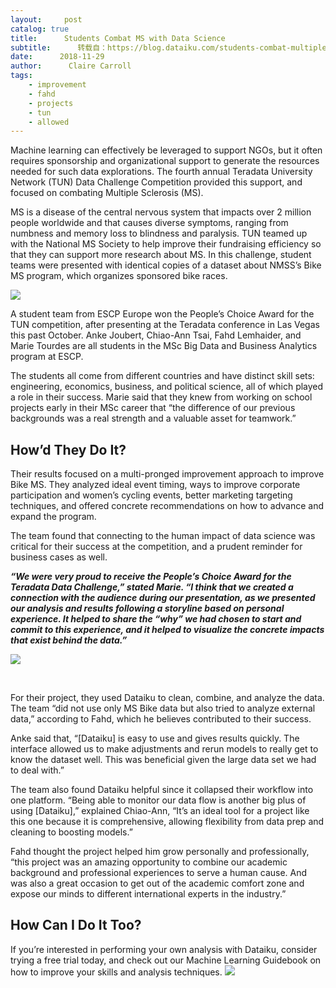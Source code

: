 ```yaml
---
layout:     post
catalog: true
title:      Students Combat MS with Data Science
subtitle:      转载自：https://blog.dataiku.com/students-combat-multiple-sclerosis-with-data-science
date:      2018-11-29
author:      Claire Carroll
tags:
    - improvement
    - fahd
    - projects
    - tun
    - allowed
---
```


Machine learning can effectively be leveraged to support NGOs, but it often requires sponsorship and organizational support to generate the resources needed for such data explorations. The fourth annual Teradata University Network (TUN) Data Challenge Competition provided this support, and focused on combating Multiple Sclerosis (MS). 

MS is a disease of the central nervous system that impacts over 2 million people worldwide and that causes diverse symptoms, ranging from numbness and memory loss to blindness and paralysis. TUN teamed up with the National MS Society to help improve their fundraising efficiency so that they can support more research about MS. In this challenge, student teams were presented with identical copies of a dataset about NMSS’s Bike MS program, which organizes sponsored bike races.

![](https://blog.dataiku.com/hs-fs/hubfs/Screen%20Shot%202018-11-28%20at%206.02.21%20PM.png?t=1543518651784&width=2130&name=Screen%20Shot%202018-11-28%20at%206.02.21%20PM.png)


A student team from ESCP Europe won the People’s Choice Award for the TUN competition, after presenting at the Teradata conference in Las Vegas this past October. Anke Joubert, Chiao-Ann Tsai, Fahd Lemhaider, and Marie Tourdes are all students in the MSc Big Data and Business Analytics program at ESCP. 

The students all come from different countries and have distinct skill sets: engineering, economics, business, and political science, all of which played a role in their success. Marie said that they knew from working on school projects early in their MSc career that “the difference of our previous backgrounds was a real strength and a valuable asset for teamwork.”

## How’d They Do It?

Their results focused on a multi-pronged improvement approach to improve Bike MS. They analyzed ideal event timing, ways to improve corporate participation and women’s cycling events, better marketing targeting techniques, and offered concrete recommendations on how to advance and expand the program. 

The team found that connecting to the human impact of data science was critical for their success at the competition, and a prudent reminder for business cases as well. 

> 
***“We were very proud to receive the People’s Choice Award for the Teradata Data Challenge,” stated Marie. “I think that we created a connection with the audience during our presentation, as we presented our analysis and results following a storyline based on personal experience. It helped to share the “why” we had chosen to start and commit to this experience, and it helped to visualize the concrete impacts that exist behind the data.”***

![](https://blog.dataiku.com/hs-fs/hubfs/winning%20team.jpg?t=1543518651784&width=600&name=winning%20team.jpg)


 

For their project, they used Dataiku to clean, combine, and analyze the data. The team “did not use only MS Bike data but also tried to analyze external data,” according to Fahd, which he believes contributed to their success.

Anke said that, “[Dataiku] is easy to use and gives results quickly. The interface allowed us to make adjustments and rerun models to really get to know the dataset well. This was beneficial given the large data set we had to deal with.”

The team also found Dataiku helpful since it collapsed their workflow into one platform. “Being able to monitor our data flow is another big plus of using [Dataiku],” explained Chiao-Ann, “It’s an ideal tool for a project like this one because it is comprehensive, allowing flexibility from data prep and cleaning to boosting models.”

Fahd thought the project helped him grow personally and professionally, “this project was an amazing opportunity to combine our academic background and professional experiences to serve a human cause. And was also a great occasion to get out of the academic comfort zone and expose our minds to different international experts in the industry.” 

## How Can I Do It Too?

If you’re interested in performing your own analysis with Dataiku, consider trying a free trial today, and check out our Machine Learning Guidebook on how to improve your skills and analysis techniques.
![](https://blog.dataiku.com/hs/cta/cta/default/2123903/c9d5d1ef-392d-4aa2-9d18-70fbab7149d6.png)

